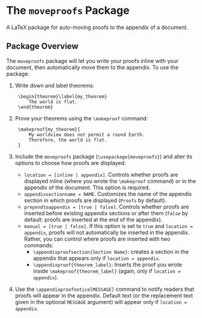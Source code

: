 # The `moveproofs` Package
A LaTeX package for auto-moving proofs to the appendix of a document.

## Package Overview
The `moveproofs` package will let you write your proofs inline with your document, then automatically move them to the appendix.
To use the package:

1. Write down and label theorems:

        \begin{theorem}\label{my_theorem}
            The world is flat.
        \end{theorem}
       
2. Prove your theorems using the `\makeproof` command:

        \makeproof{my_theorem}{
            My worldview does not permit a round Earth.
            Therefore, the world is flat.
        }

3. Include the `moveproofs` package (`\usepackage{moveproofs}`) and alter its options to choose how proofs are displayed:
   * `location = [inline | appendix]`. Controls whether proofs are displayed inline (where you wrote the `\makeproof` command) or in the appendix of the document. This option is required.
   * `appendixsectionname = NAME`. Customizes the name of the appendix section in which proofs are displayed (`Proofs` by default).
   * `prependtoappendix = [true | false]`. Controls whether proofs are inserted before existing appendix sections or after them (`false` by default: proofs are inserted at the end of the appendix).
   * `manual = [true | false]`. If this option is set to `true` and `location = appendix`, proofs will not automatically be inserted in the appendix. Rather, you can control where proofs are inserted with two commands:
     * `\appendixproofsection{Section Name}`: creates a section in the appendix that appears only if `location = appendix`.
     * `\appendixproof{theorem_label}`: Inserts the proof you wrote inside `\makeproof{theorem_label}` (again, only if `location = appendix`).
4. Use the `\appendixproofnotice[MESSAGE]` command to notify readers that proofs will appear in the appendix. Default text (or the replacement text given in the optional `MESSAGE` argument) will appear only if `location = appendix`.
